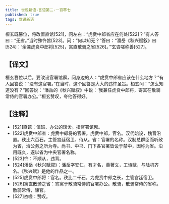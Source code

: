 ```yaml
---
title: 世说新语-言语第二-一百零七
published: true
tags: 世说新语
---
```


桓玄既篡位，将改置直馆[521]，问左右：“虎贲中郎省应在何处[522]？”有人答曰：“无省。”当时殊忤旨[523]。问：“何以知无？”答曰：“潘岳《秋兴赋叙》曰[524]：‘余兼虎贲中郎将[525]，寓直散骑之省[526]。’”玄咨嗟称善[527]。

## 【译文】

桓玄篡位以后，要改设官署馆廨，问身边的人：“虎贲中郎省应该在什么地方？”有人回答说：“没有这官署。”在当时，这个回答是大大的违忤圣旨。桓玄问：“怎么知道没有？”回答说：“潘岳的《秋兴赋叙》中说：‘我兼任虎贲中郎将，寄寓在散骑常侍的官署办公。’”桓玄赞叹，夸他答得好。

## 【注释】

- [521]直馆：值班、办公的馆舍。指官署馆廨。
- [522]虎贲中郎省：虎贲中郎将的官署。虎贲中郎，官名。汉代始设，魏晋沿置。秩比六百石，主管宫廷宿卫、侍从。省：官署的名称。汉制总群臣而听政为省，治公务之所为寺。尚书、中书、门下各官署皆设于禁中，因称为省。沿用既久，遂以省为中央官署名称。
- [523]忤：不顺从，违背。
- [524]潘岳《秋兴赋叙》：潘岳字安仁，有才名，善著文，工诗赋，与陆机齐名。《秋兴赋》是他的作品之一。
- [525]虎贲中郎将：官名。秩比二千石，为虎贲中郎之长，主管宫廷宿卫。
- [526]寓直散骑之省：寄寓于散骑常侍的官署办公。散骑，散骑常侍的省称。散骑常侍，谏官。
- [527]咨嗟：赞叹。
